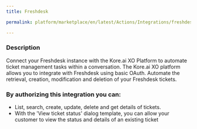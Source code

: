 ```yaml
---
title: Freshdesk

permalink: platform/marketplace/en/latest/Actions/Integrations/freshdesk_DESC

---
```


### Description

Connect your Freshdesk instance with the Kore.ai XO Platform to automate ticket management tasks within a conversation. 
The Kore.ai XO platform allows you to integrate with Freshdesk using basic OAuth. Automate the retrieval, creation, modification and deletion of your Freshdesk tickets.

### By authorizing this integration you can:
- List, search, create, update, delete and get details of tickets.
- With the 'View ticket status' dialog template, you can allow your customer to view the status and details of an existing ticket

